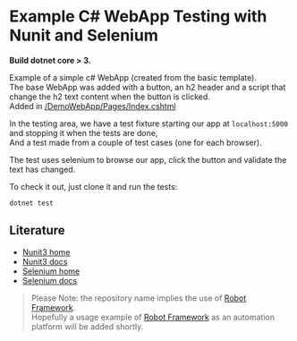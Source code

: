 # Example C# WebApp Testing with Nunit and Selenium

**Build dotnet core > 3.**

Example of a simple c# WebApp (created from the basic template).</br>
The base WebApp was added with a button, an h2 header and a script that change the h2 text content when the button is clicked.</br>
Added in [/DemoWebApp/Pages/Index.cshtml](/DemoWebApp/Pages/Index.cshtml)

In the testing area, we have a test fixture starting our app at `localhost:5000` and stopping it when the tests are done,</br>
And a test made from a couple of test cases (one for each browser).</br>

The test uses selenium to browse our app, click the button and validate the text has changed.

To check it out, just clone it and run the tests:

```shell
dotnet test
```

## Literature

- [Nunit3 home](https://nunit.org/)
- [Nunit3 docs](https://github.com/nunit/docs/wiki)
- [Selenium home](https://www.selenium.dev/)
- [Selenium docs](https://www.selenium.dev/documentation/en/)

> Please Note: the repository name implies the use of [Robot Framework](https://robotframework.org).</br>
> Hopefully a usage example of [Robot Framework](https://robotframework.org) as an automation platform will be added shortly.
